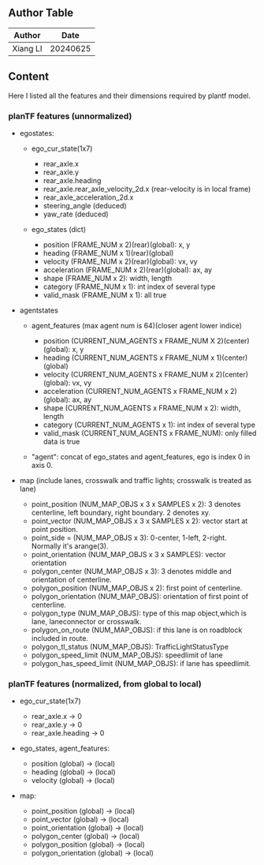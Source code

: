 ## Author Table
Author | Date  
------ | -----  
Xiang LI | 20240625 

## Content
Here I listed all the features and their dimensions required by plantf model.

### planTF features (unnormalized)
- egostates: 
  - ego_cur_state(1x7)
    - rear_axle.x
    - rear_axle.y
    - rear_axle.heading
    - rear_axle.rear_axle_velocity_2d.x (rear-velocity is in local frame)
    - rear_axle_acceleration_2d.x
    - steering_angle (deduced)
    - yaw_rate (deduced)

  - ego_states (dict)
    - position (FRAME_NUM x 2)(rear)(global): x, y
    - heading (FRAME_NUM x 1)(rear)(global)
    - velocity (FRAME_NUM x 2)(rear)(global): vx, vy
    - acceleration (FRAME_NUM x 2)(rear)(global): ax, ay
    - shape (FRAME_NUM x 2): width, length
    - category (FRAME_NUM x 1): int index of several type
    - valid_mask (FRAME_NUM x 1): all true

- agentstates  

  - agent_features (max agent num is 64)(closer agent lower indice)
    - position (CURRENT_NUM_AGENTS x FRAME_NUM X 2)(center)(global): x, y
    - heading (CURRENT_NUM_AGENTS x FRAME_NUM x 1)(center)(global)
    - velocity (CURRENT_NUM_AGENTS x FRAME_NUM x 2)(center)(global): vx, vy
    - acceleration (CURRENT_NUM_AGENTS x FRAME_NUM x 2)(global): ax, ay
    - shape (CURRENT_NUM_AGENTS x FRAME_NUM x 2): width, length
    - category (CURRENT_NUM_AGENTS x 1): int index of several type
    - valid_mask (CURRENT_NUM_AGENTS x FRAME_NUM): only filled data is true

  - "agent": concat of ego_states and agent_features, ego is index 0 in axis 0.

- map (include lanes, crosswalk and traffic lights; crosswalk is treated as lane)
  - point_position (NUM_MAP_OBJS x 3 x SAMPLES x 2): 3 denotes centerline, left boundary, right boundary. 2 denotes xy.
  - point_vector (NUM_MAP_OBJS x 3 x SAMPLES x 2): vector start at point position.
  - point_side = (NUM_MAP_OBJS x 3): 0-center, 1-left, 2-right. Normally it's arange(3).
  - point_orientation (NUM_MAP_OBJS x 3 x SAMPLES): vector orientation
  - polygon_center (NUM_MAP_OBJS x 3): 3 denotes middle and orientation of centerline.
  - polygon_position (NUM_MAP_OBJS x 2): first point of centerline.
  - polygon_orientation (NUM_MAP_OBJS): orientation of first point of centerline.
  - polygon_type (NUM_MAP_OBJS): type of this map object,which is lane, laneconnector or crosswalk.
  - polygon_on_route (NUM_MAP_OBJS): if this lane is on roadblock included in route.
  - polygon_tl_status (NUM_MAP_OBJS): TrafficLightStatusType
  - polygon_speed_limit (NUM_MAP_OBJS): speedlimit of lane
  - polygon_has_speed_limit (NUM_MAP_OBJS): if lane has speedlimit.

### planTF features (normalized, from global to local)

- ego_cur_state(1x7)
    - rear_axle.x -> 0
    - rear_axle.y -> 0
    - rear_axle.heading -> 0

- ego_states, agent_features:
    - position (global) -> (local)
    - heading (global) -> (local)
    - velocity (global) -> (local)

- map:
  - point_position (global) -> (local)
  - point_vector (global) -> (local)
  - point_orientation (global) -> (local)
  - polygon_center (global) -> (local)
  - polygon_position (global) -> (local)
  - polygon_orientation (global) -> (local)
